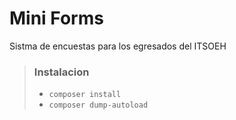 # Mini Forms

Sistma de encuestas para los egresados del ITSOEH

> ### Instalacion
> * `composer install`
> * `composer dump-autoload`
